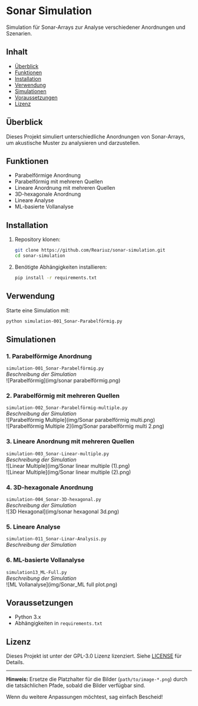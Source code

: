 # Sonar Simulation  

Simulation für Sonar-Arrays zur Analyse verschiedener Anordnungen und Szenarien.  

## Inhalt  
- [Überblick](#überblick)  
- [Funktionen](#funktionen)  
- [Installation](#installation)  
- [Verwendung](#verwendung)  
- [Simulationen](#simulationen)  
- [Voraussetzungen](#voraussetzungen)  
- [Lizenz](#lizenz)  

## Überblick  
Dieses Projekt simuliert unterschiedliche Anordnungen von Sonar-Arrays, um akustische Muster zu analysieren und darzustellen.  

## Funktionen  
- Parabelförmige Anordnung  
- Parabelförmig mit mehreren Quellen  
- Lineare Anordnung mit mehreren Quellen  
- 3D-hexagonale Anordnung  
- Lineare Analyse  
- ML-basierte Vollanalyse  

## Installation  
1. Repository klonen:  
    ```bash
    git clone https://github.com/Reariuz/sonar-simulation.git
    cd sonar-simulation
    ```
2. Benötigte Abhängigkeiten installieren:  
    ```bash
    pip install -r requirements.txt
    ```  

## Verwendung  
Starte eine Simulation mit:  
```bash
python simulation-001_Sonar-Parabelförmig.py
```  

## Simulationen  
### 1. Parabelförmige Anordnung  
`simulation-001_Sonar-Parabelförmig.py`  
_Beschreibung der Simulation_  
![Parabelförmig](img/sonar parabelförmig.png)  

### 2. Parabelförmig mit mehreren Quellen  
`simulation-002_Sonar-Parabelförmig-multiple.py`  
_Beschreibung der Simulation_  
![Parabelförmig Multiple](img/Sonar parabelförmig multi.png)  
![Parabelförmig Multiple 2](img/Sonar parabelförmig multi 2.png) 

### 3. Lineare Anordnung mit mehreren Quellen  
`simulation-003_Sonar-Linear-multiple.py`  
_Beschreibung der Simulation_  
![Linear Multiple](img/Sonar linear multiple (1).png)  
![Linear Multiple](img/Sonar linear multiple (2).png)  

### 4. 3D-hexagonale Anordnung  
`simulation-004_Sonar-3D-hexagonal.py`  
_Beschreibung der Simulation_  
![3D Hexagonal](img/sonar hexagonal 3d.png)  

### 5. Lineare Analyse  
`simulation-011_Sonar-Linar-Analysis.py`  
_Beschreibung der Simulation_  

### 6. ML-basierte Vollanalyse  
`simulation13_ML-Full.py`  
_Beschreibung der Simulation_  
![ML Vollanalyse](img/Sonar_ML full plot.png)  

## Voraussetzungen  
- Python 3.x  
- Abhängigkeiten in `requirements.txt`  

## Lizenz  
Dieses Projekt ist unter der GPL-3.0 Lizenz lizenziert. Siehe [LICENSE](LICENSE) für Details.  

---

**Hinweis:** Ersetze die Platzhalter für die Bilder (`path/to/image-*.png`) durch die tatsächlichen Pfade, sobald die Bilder verfügbar sind.  

Wenn du weitere Anpassungen möchtest, sag einfach Bescheid!
